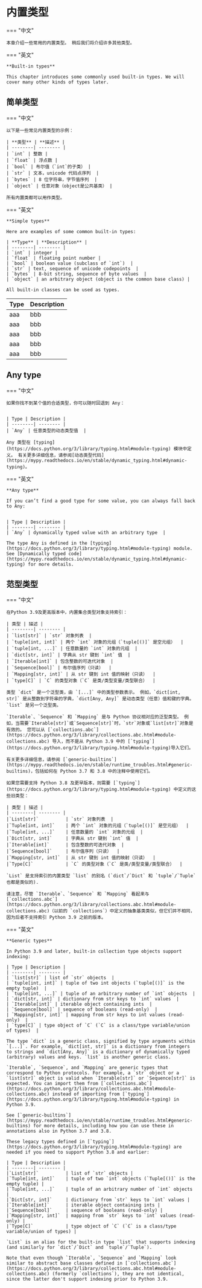 # 内置类型

=== "中文"

    本章介绍一些常用的内置类型。 稍后我们将介绍许多其他类型。

=== "英文"

    **Built-in types**
    
    This chapter introduces some commonly used built-in types. We will cover many other kinds of types later.

## 简单类型

=== "中文"

    以下是一些常见内置类型的示例：
    
    | **类型** | **描述** |
    | --------| -------- |
    | `int` | 整数 |
    | `float` | 浮点数 |
    | `bool` | 布尔值（`int`的子类） |
    | `str` | 文本，unicode 代码点序列  |
    | `bytes` | 8 位字符串，字节值序列  |
    | `object` | 任意对象（object是公共基类） |

    所有内置类都可以用作类型。

=== "英文"

    **Simple types**
    
    Here are examples of some common built-in types:
    
    | **Type** | **Description** |
    | --------| -------- |
    | `int` | integer |
    | `float` | floating point number |
    | `bool` | boolean value (subclass of `int`)  |
    | `str` | text, sequence of unicode codepoints  |
    | `bytes` | 8-bit string, sequence of byte values  |
    | `object` | an arbitrary object (object is the common base class) |

    All built-in classes can be used as types.

| Type | Description |
| --------| -------- |
| aaa | bbb  |
| aaa | bbb  |
| aaa | bbb  |
| aaa | bbb  |
| aaa | bbb  |

## Any type

=== "中文"

    如果你找不到某个值的合适类型，你可以随时回退到 Any：


    | Type | Description |
    | --------| -------- |
    | `Any` | 任意类型的动态类型值  |

    Any 类型在 [typing](https://docs.python.org/3/library/typing.html#module-typing) 模块中定义。 有关更多详细信息，请参阅[动态类型代码](https://mypy.readthedocs.io/en/stable/dynamic_typing.html#dynamic-typing)。

=== "英文"

    **Any type**

    If you can’t find a good type for some value, you can always fall back to Any:


    | Type | Description |
    | --------| -------- |
    | `Any` | dynamically typed value with an arbitrary type  |

    The type Any is defined in the [typing](https://docs.python.org/3/library/typing.html#module-typing) module. See [Dynamically typed code](https://mypy.readthedocs.io/en/stable/dynamic_typing.html#dynamic-typing) for more details.

## 范型类型

=== "中文"

    在Python 3.9及更高版本中，内置集合类型对象支持索引：

    | 类型 | 描述 |
    | --------| -------- |
    | `list[str]` | `str` 对象列表  |
    | `tuple[int, int]` | 两个 `int` 对象的元组（`tuple[()]` 是空元组）  |
    | `tuple[int, ...]` | 任意数量的 `int` 对象的元组  |
    | `dict[str, int]` | 字典从 str 键到 `int` 值  |
    | `Iterable[int]` | 包含整数的可迭代对象  |
    | `Sequence[bool]` | 布尔值序列（只读）  |
    | `Mapping[str, int]` | 从 str 键到 int 值的映射（只读）  |
    | `type[C]` | `C` 的类型对象（`C` 是类/类型变量/类型联合）  |
       
    类型 `dict` 是一个泛型类，由 `[...]` 中的类型参数表示。 例如，`dict[int, str]` 是从整数到字符串的字典，`dict[Any, Any]` 是动态类型（任意）值和键的字典。 `list` 是另一个泛型类。

    `Iterable`、`Sequence` 和 `Mapping` 是与 Python 协议相对应的泛型类型。 例如，当需要`Iterable[str]`或`Sequence[str]`时，`str`对象或`list[str]`对象是有效的。 您可以从 [`collections.abc`](https://docs.python.org/3/library/collections.abc.html#module-collections.abc) 导入，而不是从 Python 3.9 中的 [`typing`](https://docs.python.org/3/library/typing.html#module-typing)导入它们。
    
    有关更多详细信息，请参阅 [`generic-builtins`](https://mypy.readthedocs.io/en/stable/runtime_troubles.html#generic-builtins)，包括如何在 Python 3.7 和 3.8 中的注释中使用它们。
    
    如果您需要支持 Python 3.8 及更早版本，则需要 [`typing`](https://docs.python.org/3/library/typing.html#module-typing) 中定义的这些旧类型：

    | 类型 | 描述 |
    | --------| -------- |
    |`List[str]`          | `str` 对象列表  |
    |`Tuple[int, int]`    | 两个 `int` 对象的元组（`tuple[()]` 是空元组）  |
    |`Tuple[int, ...]`    | 任意数量的 `int` 对象的元组  |
    |`Dict[str, int]`     | 字典从 str 键到 `int` 值  |
    |`Iterable[int]`      | 包含整数的可迭代对象  |
    |`Sequence[bool]`     | 布尔值序列（只读）  |
    |`Mapping[str, int]`  | 从 str 键到 int 值的映射（只读）  |
    |`Type[C]`            | `C` 的类型对象（`C` 是类/类型变量/类型联合）  |
    
    `List` 是支持索引的内置类型 `list` 的别名 (`dict`/`Dict` 和 `tuple`/`Tuple` 也都是类似的).
    
    请注意，尽管 `Iterable`、`Sequence` 和 `Mapping` 看起来与 [`collections.abc`](https://docs.python.org/3/library/collections.abc.html#module-collections.abc)（以前的 `collections`）中定义的抽象基类类似，但它们并不相同，因为后者不支持索引 Python 3.9 之前的版本。

=== "英文"

    **Generic types**

    In Python 3.9 and later, built-in collection type objects support indexing:

    | Type | Description |
    | --------| -------- |
    | `list[str]` | list of `str` objects  |
    | `tuple[int, int]` | tuple of two int objects (`tuple[()]` is the empty tuple)  |
    | `tuple[int, ...]` | tuple of an arbitrary number of `int` objects  |
    | `dict[str, int]` | dictionary from str keys to `int` values  |
    | `Iterable[int]` | iterable object containing ints  |
    | `Sequence[bool]` | sequence of booleans (read-only)  |
    | `Mapping[str, int]` | mapping from str keys to int values (read-only)  |
    | `type[C]` | type object of `C` (`C` is a class/type variable/union of types)  |
       
    The type `dict` is a generic class, signified by type arguments within `[...]`. For example, `dict[int, str]` is a dictionary from integers to strings and `dict[Any, Any]` is a dictionary of dynamically typed (arbitrary) values and keys. `list` is another generic class.

    `Iterable`, `Sequence`, and `Mapping` are generic types that correspond to Python protocols. For example, a `str` object or a `list[str]` object is valid when `Iterable[str]` or `Sequence[str]` is expected. You can import them from [`collections.abc`](https://docs.python.org/3/library/collections.abc.html#module-collections.abc) instead of importing from [`typing`](https://docs.python.org/3/library/typing.html#module-typing) in Python 3.9.
    
    See [`generic-builtins`](https://mypy.readthedocs.io/en/stable/runtime_troubles.html#generic-builtins) for more details, including how you can use these in annotations also in Python 3.7 and 3.8.
    
    These legacy types defined in [`typing`](https://docs.python.org/3/library/typing.html#module-typing) are needed if you need to support Python 3.8 and earlier:

    | Type | Description |
    | --------| -------- |
    |`List[str]`          | list of `str` objects |
    |`Tuple[int, int]`    | tuple of two `int` objects (`Tuple[()]` is the empty tuple) |
    |`Tuple[int, ...]`    | tuple of an arbitrary number of `int` objects |
    |`Dict[str, int]`     | dictionary from `str` keys to `int` values |
    |`Iterable[int]`      | iterable object containing ints |
    |`Sequence[bool]`     | sequence of booleans (read-only) |
    |`Mapping[str, int]`  | mapping from `str` keys to `int` values (read-only) |
    |`Type[C]`            | type object of `C` (`C` is a class/type variable/union of types) |
    
    `List` is an alias for the built-in type `list` that supports indexing (and similarly for `dict`/`Dict` and `tuple`/`Tuple`).
    
    Note that even though `Iterable`, `Sequence` and `Mapping` look similar to abstract base classes defined in [`collections.abc`](https://docs.python.org/3/library/collections.abc.html#module-collections.abc) (formerly `collections`), they are not identical, since the latter don't support indexing prior to Python 3.9.
